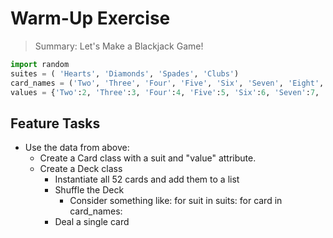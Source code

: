 # Warm-Up Exercise

> Summary: Let's Make a Blackjack Game!


```python
import random
suites = ( 'Hearts', 'Diamonds', 'Spades', 'Clubs')
card_names = ('Two', 'Three', 'Four', 'Five', 'Six', 'Seven', 'Eight', 'Nine', 'Ten', 'Jack', 'Queen', 'King', 'Ace')
values = {'Two':2, 'Three':3, 'Four':4, 'Five':5, 'Six':6, 'Seven':7, 'Eight':8, 'Nine':9, 'Ten':10, 'Jack':10, 'Queen':10, 'King':10, 'Ace':11}
```

## Feature Tasks

- Use the data from above:
  - Create a Card class with a suit and "value" attribute.
  - Create a Deck class
    - Instantiate all 52 cards and add them to a list
    - Shuffle the Deck
      - Consider something like:
        for suit in suits:
            for card in card_names:
    - Deal a single card

